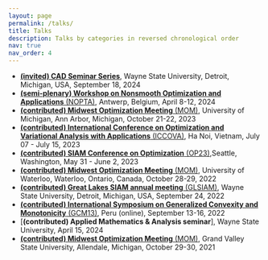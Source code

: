 ```yaml
---
layout: page
permalink: /talks/
title: Talks
description: Talks by categories in reversed chronological order
nav: true
nav_order: 4
---
```

<script type="text/javascript">
 function showhide(id) {
    var e = document.getElementById(id);
    e.style.display = (e.style.display == 'block') ? 'none' : 'block';
 }
</script>

* [__(invited) CAD Seminar Series__](https://events.wayne.edu/2024/09/18/cad-seminar-series-dat-tran-phd-student-wayne-state-university-101025/), Wayne State University, Detroit, Michigan, USA, September 18, 2024
* [__(semi-plenary) Workshop on Nonsmooth Optimization and Applications__ (NOPTA)](https://sites.google.com/view/wnopta/semi-plenary-talks),
Antwerp, Belgium, April 8-12, 2024
* [__(contributed) Midwest Optimization Meeting__ (MOM)](https://emunix.emich.edu/~bwang/MOM2023/index.html), University of Michigan, Ann Arbor, Michigan, October 21-22, 2023
* [__(contributed) International Conference on Optimization and Variational Analysis with Applications__ (ICCOVA)](https://viasm.edu.vn/en/hdkh/icovaa2023),
Ha Noi, Vietnam, July 07 - July 15, 2023
* [__(contributed) SIAM Conference on Optimization__ (OP23)](https://meetings.siam.org/speakdex.cfm?CONFCODE=OP23),Seattle, Washington, May 31 - June 2, 2023
* [__(contributed) Midwest Optimization Meeting__ (MOM)](https://www.math.uwaterloo.ca/~hwolkowi/Univ.Waterloo.24thMidwestOptimizationMeeting.html), University of Waterloo, Waterloo, Ontario, Canada, October 28-29, 2022
* [__(contributed) Great Lakes SIAM annual meeting__ (GLSIAM)](https://hli.wayne.edu/conferences/glsiam2022/main.html), Wayne State University, Detroit, Michigan, USA, September 24, 2022
* [__(contributed) International Symposium on Generalized Convexity and Monotonicity__ (GCM13)](https://gcm13.imca.edu.pe/index.php), Peru (online), September 13-16, 2022
* [__(contributed) Applied Mathematics & Analysis seminar__], Wayne State University, April 15, 2024
* [__(contributed) Midwest Optimization Meeting__ (MOM)](https://facweb.gvsu.edu/ortizron/mom21/index.html), Grand Valley State University, Allendale, Michigan, October 29-30, 2021 

<!-- * [__RSS Glasgow Local Group Event__](https://rss.org.uk/training-events/events/statistical-inference-in-cardiovascular-modelling/#eventoverview), Glasgow, UK (online), 9 February 2021 ([video](https://youtu.be/8c7GAjkQoNA?t=4092)) -->


